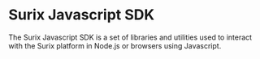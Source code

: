 # Surix Javascript SDK

The Surix Javascript SDK is a set of libraries and utilities used to interact with the Surix platform in Node.js or browsers using Javascript.


